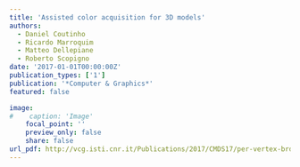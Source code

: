 ```yaml
---
title: 'Assisted color acquisition for 3D models'
authors:
  - Daniel Coutinho
  - Ricardo Marroquim
  - Matteo Dellepiane
  - Roberto Scopigno
date: '2017-01-01T00:00:00Z'
publication_types: ['1']
publication: '*Computer & Graphics*'
featured: false

image:
#    caption: 'Image'
    focal_point: ''
    preview_only: false
    share: false
url_pdf: http://vcg.isti.cnr.it/Publications/2017/CMDS17/per-vertex-brdf.pdf
---
```

